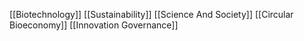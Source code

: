 [[Biotechnology]]
[[Sustainability]]
[[Science And Society]]
[[Circular Bioeconomy]]
[[Innovation Governance]]
